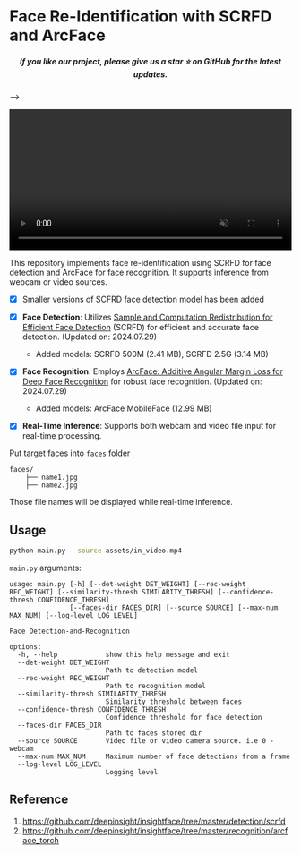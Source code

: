# Face Re-Identification with SCRFD and ArcFace


<h5 align="center"> If you like our project, please give us a star ⭐ on GitHub for the latest updates.</h5>
-->

<video controls autoplay loop src="https://github.com/yakhyo/face-reidentification/assets/28424328/441880b0-1e43-4c28-9f63-b32bc9b6e6b4" muted="false" width="100%"></video>

This repository implements face re-identification using SCRFD for face detection and ArcFace for face recognition. It supports inference from webcam or video sources.


- [x] Smaller versions of SCFRD face detection model has been added
- [x] **Face Detection**: Utilizes [Sample and Computation Redistribution for Efficient Face Detection](https://arxiv.org/abs/2105.04714) (SCRFD) for efficient and accurate face detection. (Updated on: 2024.07.29)
  - Added models: SCRFD 500M (2.41 MB), SCRFD 2.5G (3.14 MB)
- [x] **Face Recognition**: Employs [ArcFace: Additive Angular Margin Loss for Deep Face Recognition](https://arxiv.org/abs/1801.07698) for robust face recognition. (Updated on: 2024.07.29)
  - Added models: ArcFace MobileFace (12.99 MB)
- [x] **Real-Time Inference**: Supports both webcam and video file input for real-time processing.


Put target faces into `faces` folder

```
faces/
    ├── name1.jpg
    ├── name2.jpg
```

Those file names will be displayed while real-time inference.

## Usage

```bash
python main.py --source assets/in_video.mp4
```

`main.py` arguments:

```
usage: main.py [-h] [--det-weight DET_WEIGHT] [--rec-weight REC_WEIGHT] [--similarity-thresh SIMILARITY_THRESH] [--confidence-thresh CONFIDENCE_THRESH]
               [--faces-dir FACES_DIR] [--source SOURCE] [--max-num MAX_NUM] [--log-level LOG_LEVEL]

Face Detection-and-Recognition

options:
  -h, --help            show this help message and exit
  --det-weight DET_WEIGHT
                        Path to detection model
  --rec-weight REC_WEIGHT
                        Path to recognition model
  --similarity-thresh SIMILARITY_THRESH
                        Similarity threshold between faces
  --confidence-thresh CONFIDENCE_THRESH
                        Confidence threshold for face detection
  --faces-dir FACES_DIR
                        Path to faces stored dir
  --source SOURCE       Video file or video camera source. i.e 0 - webcam
  --max-num MAX_NUM     Maximum number of face detections from a frame
  --log-level LOG_LEVEL
                        Logging level
```

## Reference

1. https://github.com/deepinsight/insightface/tree/master/detection/scrfd
2. https://github.com/deepinsight/insightface/tree/master/recognition/arcface_torch
